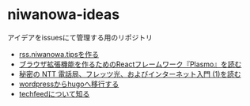 # niwanowa-ideas

アイデアをissuesにて管理する用のリポジトリ

<!-- ISSUE_LIST_START -->
- [rss.niwanowa.tipsを作る](https://github.com/niwanowa/niwanowa-ideas/issues/8)
- [ブラウザ拡張機能を作るためのReactフレームワーク『Plasmo』を読む](https://github.com/niwanowa/niwanowa-ideas/issues/6)
- [秘密の NTT 電話局、フレッツ光、およびインターネット入門 (1)を読む](https://github.com/niwanowa/niwanowa-ideas/issues/5)
- [wordpressからhugoへ移行する](https://github.com/niwanowa/niwanowa-ideas/issues/4)
- [techfeedについて知る](https://github.com/niwanowa/niwanowa-ideas/issues/2)
<!-- github actions: Updated on 2023-10-08 07:46:09 UTC-->
<!-- ISSUE_LIST_END -->

